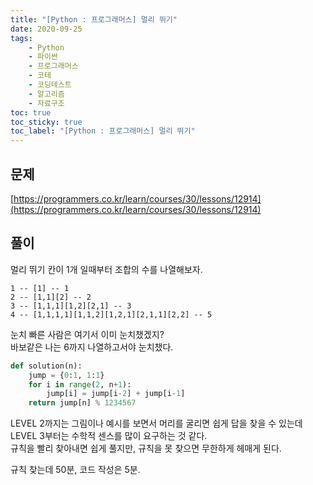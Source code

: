 ```yaml
---
title: "[Python : 프로그래머스] 멀리 뛰기"
date: 2020-09-25
tags:
    - Python
    - 파이썬
    - 프로그래머스
    - 코테
    - 코딩테스트
    - 알고리즘
    - 자료구조
toc: true
toc_sticky: true
toc_label: "[Python : 프로그래머스] 멀리 뛰기"
---
```

## 문제
[https://programmers.co.kr/learn/courses/30/lessons/12914](https://programmers.co.kr/learn/courses/30/lessons/12914)
## 풀이
멀리 뛰기 칸이 1개 일때부터 조합의 수를 나열해보자.  
```
1 -- [1] -- 1
2 -- [1,1][2] -- 2
3 -- [1,1,1][1,2][2,1] -- 3
4 -- [1,1,1,1][1,1,2][1,2,1][2,1,1][2,2] -- 5
```
눈치 빠른 사람은 여기서 이미 눈치챘겠지?  
바보같은 나는 6까지 나열하고서야 눈치챘다.  
```python
def solution(n):
    jump = {0:1, 1:1}
    for i in range(2, n+1):
        jump[i] = jump[i-2] + jump[i-1]
    return jump[n] % 1234567
```
  
LEVEL 2까지는 그림이나 예시를 보면서 머리를 굴리면 쉽게 답을 찾을 수 있는데  
LEVEL 3부터는 수학적 센스를 많이 요구하는 것 같다.  
규칙을 빨리 찾아내면 쉽게 풀지만, 규칙을 못 찾으면 무한하게 헤매게 된다.  
  
규칙 찾는데 50분, 코드 작성은 5분.  
